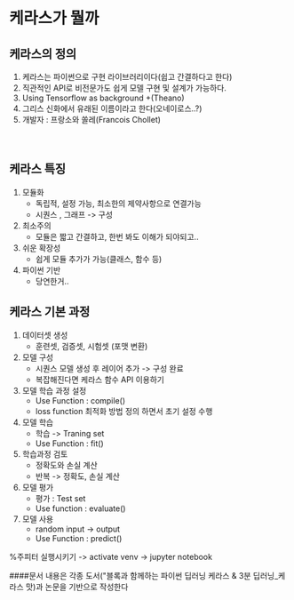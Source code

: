 # 케라스가 뭘까

## 케라스의 정의
1. 케라스는 파이썬으로 구현 라이브러리이다(쉽고 간결하다고 한다) <br>
2. 직관적인 API로 비전문가도 쉽게 모델 구현 및 설계가 가능하다.<br>
3. Using Tensorflow as background +(Theano)<br>
4. 그리스 신화에서 유래된 이름이라고 한다(오네이로스..?)<br>
5. 개발자 : 프랑소와 쏠레(Francois Chollet)<br>
<br><br>
## 케라스 특징
1. 모듈화<br>
    - 독립적, 설정 가능, 최소한의 제약사항으로 연결가능<br>
    - 시퀀스 , 그래프 -> 구성
2. 최소주의
    - 모듈은 짧고 간결하고, 한번 봐도 이해가 되야되고..
3. 쉬운 확장성
    - 쉽게 모듈 추가가 가능(클래스, 함수 등)
4. 파이썬 기반
    - 당연한거..


## 케라스 기본 과정
1. 데이터셋 생성<br>
    - 훈련셋, 검증셋, 시험셋 (포맷 변환)
2. 모델 구성
    - 시퀀스 모델 생성 후 레이어 추가 -> 구성 완료
    - 복잡해진다면 케라스 함수 API 이용하기
3. 모델 학습 과정 설정
    - Use Function : compile()
    - loss function 최적화 방법 정의 하면서 초기 설정 수행
4. 모델 학습
    - 학습 -> Traning set
    - Use Function : fit()
5. 학습과정 검토
    - 정확도와 손실 계산
    - 반복 -> 정확도, 손실 계산
6. 모델 평가
    - 평가 : Test set
    - Use function : evaluate()
7. 모델 사용
    - random input -> output
    - Use Function : predict()

%주피터 실행시키기 -> activate venv -> jupyter notebook <br>

####문서 내용은 각종 도서("블록과 함께하는 파이썬 딥러닝 케라스 & 3분 딥러닝_케라스 맛)과 논문을 기반으로 작성한다